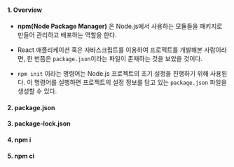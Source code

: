 
#### 1. Overview

- **npm(Node Package Manager)** 은 Node.js에서 사용하는 모듈들을 패키지로 만들어 관리하고 배포하는 역할을 한다.
- React 애플리케이션 혹은 자바스크립트를 이용하여 프로젝트를 개발해본 사람이라면, 한 번쯤은 `package.json`이라는 파일이 존재하는 것을 보았을 것이다. 

- `npm init` 이라는 명령어는 Node.js 프로젝트의 초기 설정을 진행하기 위해 사용된다. 이 명령어를 실행하면 프로젝트의 설정 정보를 담고 있는 `package.json` 파일을 생성할 수 있다.


#### 2. package.json


#### 3. package-lock.json


#### 4. npm i


#### 5. npm ci
